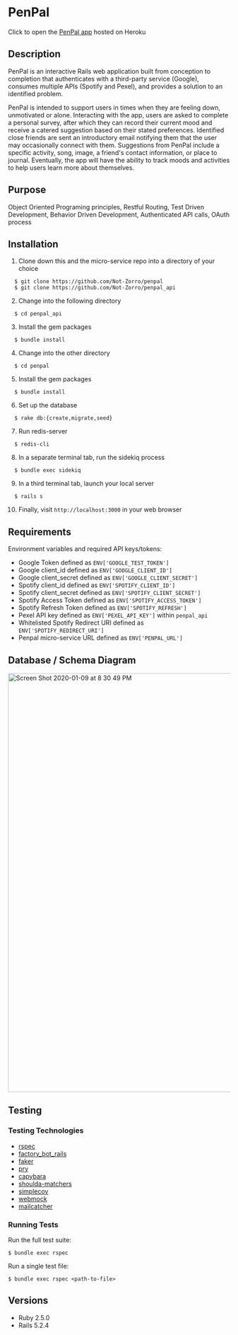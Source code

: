 # PenPal

Click to open the [PenPal app](https://penpal-boost.herokuapp.com/) hosted on Heroku

## Description
PenPal is an interactive Rails web application built from conception to completion that authenticates with a third-party service (Google), consumes multiple APIs (Spotify and Pexel), and provides a solution to an identified problem.

PenPal is intended to support users in times when they are feeling down, unmotivated or alone. Interacting with the app, users are asked to complete a personal survey, after which they can record their current mood and receive a catered suggestion based on their stated preferences. Identified close friends are sent an introductory email notifying them that the user may occasionally connect with them. Suggestions from PenPal include a specific activity, song, image, a friend's contact information, or place to journal. Eventually, the app will have the ability to track moods and activities to help users learn more about themselves.

## Purpose
Object Oriented Programing principles, Restful Routing, Test Driven Development, Behavior Driven Development, Authenticated API calls, OAuth process

## Installation
1. Clone down this and the micro-service repo into a directory of your choice
```
  $ git clone https://github.com/Not-Zorro/penpal
  $ git clone https://github.com/Not-Zorro/penpal_api
```
2. Change into the following directory
```
  $ cd penpal_api
```
3. Install the gem packages
```
  $ bundle install
```
4. Change into the other directory
```
  $ cd penpal
```
5. Install the gem packages
```
  $ bundle install
```
6. Set up the database
```
  $ rake db:{create,migrate,seed}
```
7. Run redis-server
```
  $ redis-cli
```
8. In a separate terminal tab, run the sidekiq process
```
  $ bundle exec sidekiq
```
9. In a third terminal tab, launch your local server
```
  $ rails s
```
10. Finally, visit `http://localhost:3000` in your web browser

## Requirements
Environment variables and required API keys/tokens:
* Google Token defined as `ENV['GOOGLE_TEST_TOKEN']`
* Google client_id defined as `ENV['GOOGLE_CLIENT_ID']`
* Google client_secret defined as `ENV['GOOGLE_CLIENT_SECRET']`
* Spotify client_id defined as `ENV['SPOTIFY_CLIENT_ID']`
* Spotify client_secret defined as `ENV['SPOTIFY_CLIENT_SECRET']`
* Spotify Access Token defined as `ENV['SPOTIFY_ACCESS_TOKEN']`
* Spotify Refresh Token defined as `ENV['SPOTIFY_REFRESH']`
* Pexel API key defined as `ENV['PEXEL_API_KEY']` within `penpal_api`
* Whitelisted Spotify Redirect URI defined as `ENV['SPOTIFY_REDIRECT_URI']`
* Penpal micro-service URL defined as `ENV['PENPAL_URL']`

## Database / Schema Diagram

<img width="947" alt="Screen Shot 2020-01-09 at 8 30 49 PM" src="https://user-images.githubusercontent.com/50811220/72127545-f39ca980-3367-11ea-8ee6-aa78902a7dec.png">

## Testing

### Testing Technologies
* [rspec](https://github.com/rspec/rspec)
* [factory_bot_rails](https://github.com/rubocop-hq/rubocop)
* [faker](https://github.com/faker-ruby/faker)
* [pry](https://github.com/pry/pry)
* [capybara](https://github.com/teamcapybara/capybara)
* [shoulda-matchers](https://github.com/thoughtbot/shoulda-matchers)
* [simplecov](https://github.com/colszowka/simplecov)
* [webmock](https://github.com/bblimke/webmock)
* [mailcatcher](https://mailcatcher.me/)

### Running Tests
Run the full test suite:
```
$ bundle exec rspec
```

Run a single test file:
```
$ bundle exec rspec <path-to-file>
```

## Versions
- Ruby 2.5.0
- Rails 5.2.4
